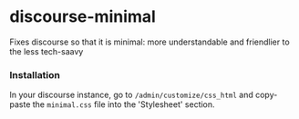 discourse-minimal
=================

Fixes discourse so that it is minimal: more understandable and friendlier to the less tech-saavy

### Installation

In your discourse instance, go to ```/admin/customize/css_html``` and copy-paste the ```minimal.css``` file into the 'Stylesheet' section.
